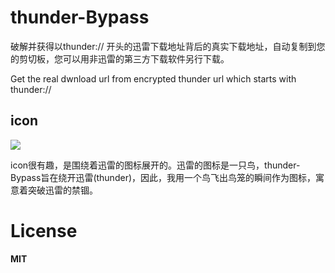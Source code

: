 # thunder-Bypass

破解并获得以thunder:// 开头的迅雷下载地址背后的真实下载地址，自动复制到您的剪切板，您可以用非迅雷的第三方下载软件另行下载。

Get the real dwnload url from encrypted thunder url which starts with thunder://

## icon

![](https://ws2.sinaimg.cn/large/006tKfTcly1frtjl9v4kjj308y06mt90.jpg)

icon很有趣，是围绕着迅雷的图标展开的。迅雷的图标是一只鸟，thunder-Bypass旨在绕开迅雷(thunder)，因此，我用一个鸟飞出鸟笼的瞬间作为图标，寓意着突破迅雷的禁锢。


# License

**MIT**
